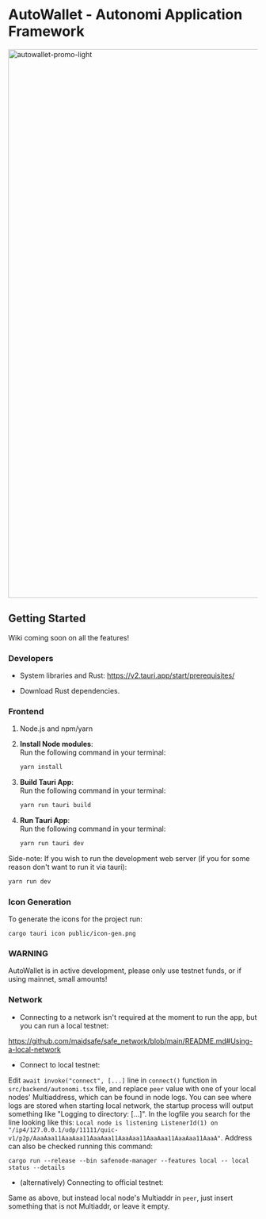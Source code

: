 # AutoWallet - Autonomi Application Framework

<img width="1106" alt="autowallet-promo-light" src="https://github.com/user-attachments/assets/0e7087df-5036-4f06-b011-a6635a11cdd2" />

## Getting Started

Wiki coming soon on all the features!

### Developers

-   System libraries and Rust: https://v2.tauri.app/start/prerequisites/

-   Download Rust dependencies.

### Frontend

1. Node.js and npm/yarn

1. **Install Node modules**:  
   Run the following command in your terminal:

    ```bash
    yarn install

    ```

1. **Build Tauri App**:  
   Run the following command in your terminal:

    ```bash
    yarn run tauri build

    ```

1. **Run Tauri App**:  
   Run the following command in your terminal:
    ```bash
    yarn run tauri dev
    ```

Side-note: If you wish to run the development web server (if you for some reason don't want to run it via tauri):

```bash
yarn run dev

```

### Icon Generation

To generate the icons for the project run:

```
cargo tauri icon public/icon-gen.png
```

### WARNING

AutoWallet is in active development, please only use testnet funds, or if using mainnet, small amounts!


### Network

-   Connecting to a network isn't required at the moment to run the app, but you can run a local testnet:

https://github.com/maidsafe/safe_network/blob/main/README.md#Using-a-local-network

-   Connect to local testnet:

Edit `await invoke("connect", [...]` line in `connect()` function in `src/backend/autonomi.tsx` file, and replace `peer` value with one of your local nodes' Multiaddress, which can be found in node logs. You can see where logs are stored when starting local network, the startup process will output something like "Logging to directory: [...]". In the logfile you search for the line looking like this: `Local node is listening ListenerId(1) on "/ip4/127.0.0.1/udp/11111/quic-v1/p2p/AaaAaa11AaaAaa11AaaAaa11AaaAaa11AaaAaa11AaaAaa11AaaA"`. Address can also be checked running this command:

`cargo run --release --bin safenode-manager --features local -- local status --details`

-   (alternatively) Connecting to official testnet:

Same as above, but instead local node's Multiaddr in `peer`, just insert something that is not Multiaddr, or leave it empty.
